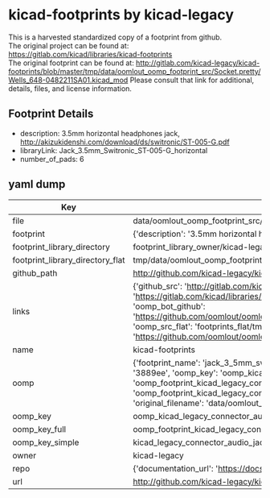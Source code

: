 # kicad-footprints by kicad-legacy  
This is a harvested standardized copy of a footprint from github.  
The original project can be found at:  
https://gitlab.com/kicad/libraries/kicad-footprints  
The original footprint can be found at:
http://gitlab.com/kicad-legacy/kicad-footprints/blob/master/tmp/data/oomlout_oomp_footprint_src/Socket.pretty/Wells_648-0482211SA01.kicad_mod
Please consult that link for additional, details, files, and license information.  
## Footprint Details
* description: 3.5mm horizontal headphones jack, http://akizukidenshi.com/download/ds/switronic/ST-005-G.pdf  
* libraryLink: Jack_3.5mm_Switronic_ST-005-G_horizontal  
* number_of_pads: 6  
## yaml dump  
| Key | Value |  
| --- | --- |  
| file | data/oomlout_oomp_footprint_src/kicad-footprints/Connector_Audio.pretty/Jack_3.5mm_Switronic_ST-005-G_horizontal.kicad_mod |  
| footprint | {'description': '3.5mm horizontal headphones jack, http://akizukidenshi.com/download/ds/switronic/ST-005-G.pdf', 'libraryLink': 'Jack_3.5mm_Switronic_ST-005-G_horizontal', 'number_of_pads': 6} |  
| footprint_library_directory | footprint_library_owner/kicad-legacy_kicad-footprints |  
| footprint_library_directory_flat | tmp/data/oomlout_oomp_footprint_src/footprints_flat/kicad_legacy_connector_audio_jack_3_5mm_switronic_st_005_g_horizontal/working |  
| github_path | http://github.com/kicad-legacy/kicad-footprints/blob/master/tmp/data/oomlout_oomp_footprint_src/Connector_Audio.pretty/Jack_3.5mm_Switronic_ST-005-G_horizontal.kicad_mod |  
| links | {'github_src': 'http://gitlab.com/kicad-legacy/kicad-footprints/blob/master/tmp/data/oomlout_oomp_footprint_src/Socket.pretty/Wells_648-0482211SA01.kicad_mod', 'github_src_repo': 'https://gitlab.com/kicad/libraries/kicad-footprints', 'oomp_bot': 'tmp/data/oomlout_oomp_footprint_src/footprints/kicad_legacy_connector_audio_jack_3_5mm_switronic_st_005_g_horizontal/working', 'oomp_bot_github': 'https://github.com/oomlout/oomlout_oomp_footprint_bot/tree/main/tmp/data/oomlout_oomp_footprint_src/footprints/kicad_legacy_connector_audio_jack_3_5mm_switronic_st_005_g_horizontal/working', 'oomp_src_flat': 'footprints_flat/tmp/data/oomlout_oomp_footprint_src/footprints_flat/kicad_legacy_connector_audio_jack_3_5mm_switronic_st_005_g_horizontal/working', 'oomp_src_flat_github': 'https://github.com/oomlout/oomlout_oomp_footprint_src/tree/main/tmp/data/oomlout_oomp_footprint_src/footprints_flat/kicad_legacy_connector_audio_jack_3_5mm_switronic_st_005_g_horizontal/working'} |  
| name | kicad-footprints |  
| oomp | {'footprint_name': 'jack_3_5mm_switronic_st_005_g_horizontal', 'library_name': 'connector_audio', 'md5': '3889ee1ad4c0d1ed509d120c6649378b', 'md5_10': '3889ee1ad4', 'md5_5': '3889e', 'md5_6': '3889ee', 'oomp_key': 'oomp_kicad_legacy_connector_audio_jack_3_5mm_switronic_st_005_g_horizontal', 'oomp_key_extra': 'oomp_footprint_kicad_legacy_connector_audio_jack_3_5mm_switronic_st_005_g_horizontal', 'oomp_key_full': 'oomp_footprint_kicad_legacy_connector_audio_jack_3_5mm_switronic_st_005_g_horizontal_3889ee', 'oomp_key_simple': 'kicad_legacy_connector_audio_jack_3_5mm_switronic_st_005_g_horizontal', 'original_filename': 'data/oomlout_oomp_footprint_src/kicad-footprints/Connector_Audio.pretty/Jack_3.5mm_Switronic_ST-005-G_horizontal.kicad_mod', 'owner_name': 'kicad_legacy'} |  
| oomp_key | oomp_kicad_legacy_connector_audio_jack_3_5mm_switronic_st_005_g_horizontal |  
| oomp_key_full | oomp_footprint_kicad_legacy_connector_audio_jack_3_5mm_switronic_st_005_g_horizontal |  
| oomp_key_simple | kicad_legacy_connector_audio_jack_3_5mm_switronic_st_005_g_horizontal |  
| owner | kicad-legacy |  
| repo | {'documentation_url': 'https://docs.github.com/rest/repos/repos#get-a-repository', 'message': 'Not Found'} |  
| url | http://github.com/kicad-legacy/kicad-footprints |  

